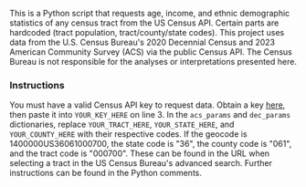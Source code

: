 This is a Python script that requests age, income, and ethnic demographic statistics of any census tract from the US Census API.
Certain parts are hardcoded (tract population, tract/county/state codes).
This project uses data from the U.S. Census Bureau's 2020 Decennial Census and 2023 American Community Survey (ACS) via the public Census API.
The Census Bureau is not responsible for the analyses or interpretations presented here.

### Instructions

You must have a valid Census API key to request data.
Obtain a key [here](https://api.census.gov/data/key_signup.html), then paste it into `YOUR_KEY_HERE` on line 3.
In the `acs_params` and `dec_params` dictionaries, replace `YOUR_TRACT_HERE`, `YOUR_STATE_HERE`, and `YOUR_COUNTY_HERE` with their respective codes. If the geocode is 1400000US36061000700, the state code is "36", the county code is "061", and the tract code is "000700". These can be found in the URL when selecting a tract in the US Census Bureau's advanced search.
Further instructions can be found in the Python comments.